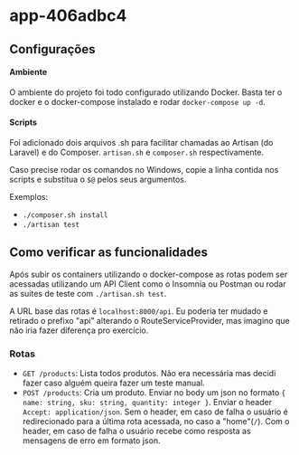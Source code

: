 # app-406adbc4

## Configurações

#### Ambiente
O ambiente do projeto foi todo configurado utilizando Docker.
Basta ter o docker e o docker-compose instalado e rodar `docker-compose up -d`.

#### Scripts
Foi adicionado dois arquivos .sh para facilitar chamadas ao Artisan (do Laravel) e
do Composer. `artisan.sh` e `composer.sh` respectivamente.

Caso precise rodar os comandos no Windows, copie a linha contida nos scripts e
substitua o `$@` pelos seus argumentos.

Exemplos:
- `./composer.sh install`
- `./artisan test`

## Como verificar as funcionalidades
Após subir os containers utilizando o docker-compose as rotas podem ser
acessadas utilizando um API Client como o Insomnia ou Postman ou rodar as
suites de teste com `./artisan.sh test`.

A URL base das rotas é `localhost:8000/api`. Eu poderia ter mudado e retirado o
prefixo "api" alterando o RouteServiceProvider, mas imagino que não iria fazer
diferença pro exercício.

### Rotas
- `GET /products`: Lista todos produtos. Não era necessária mas decidi fazer
caso alguém queira fazer um teste manual.
- `POST /products`: Cria um produto. Enviar no body um json no
formato `{ name: string, sku: string, quantity: integer }`. Enviar o header
`Accept: application/json`. Sem o header, em caso de falha o usuário é redirecionado
para a última rota acessada, no caso a "home"(`/`). Com o header, em caso de falha
o usuário recebe como resposta as mensagens de erro em formato json.